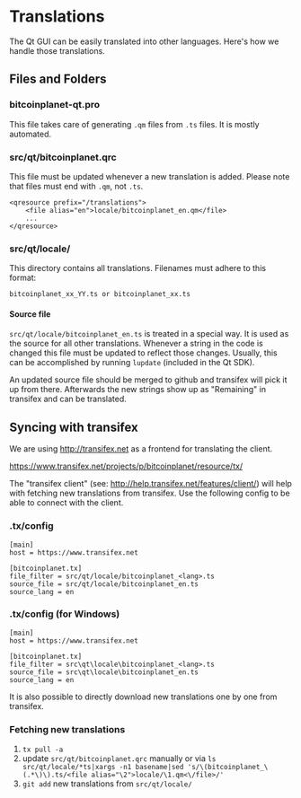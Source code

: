 Translations
============

The Qt GUI can be easily translated into other languages. Here's how we
handle those translations.

Files and Folders
-----------------

### bitcoinplanet-qt.pro

This file takes care of generating `.qm` files from `.ts` files. It is mostly
automated.

### src/qt/bitcoinplanet.qrc

This file must be updated whenever a new translation is added. Please note that
files must end with `.qm`, not `.ts`.

    <qresource prefix="/translations">
        <file alias="en">locale/bitcoinplanet_en.qm</file>
        ...
    </qresource>

### src/qt/locale/

This directory contains all translations. Filenames must adhere to this format:

    bitcoinplanet_xx_YY.ts or bitcoinplanet_xx.ts

#### Source file

`src/qt/locale/bitcoinplanet_en.ts` is treated in a special way. It is used as the
source for all other translations. Whenever a string in the code is changed
this file must be updated to reflect those changes. Usually, this can be
accomplished by running `lupdate` (included in the Qt SDK).

An updated source file should be merged to github and transifex will pick it
up from there. Afterwards the new strings show up as "Remaining" in transifex
and can be translated.

Syncing with transifex
----------------------

We are using http://transifex.net as a frontend for translating the client.

https://www.transifex.net/projects/p/bitcoinplanet/resource/tx/

The "transifex client" (see: http://help.transifex.net/features/client/)
will help with fetching new translations from transifex. Use the following
config to be able to connect with the client.

### .tx/config

    [main]
    host = https://www.transifex.net

    [bitcoinplanet.tx]
    file_filter = src/qt/locale/bitcoinplanet_<lang>.ts
    source_file = src/qt/locale/bitcoinplanet_en.ts
    source_lang = en
    
### .tx/config (for Windows)

    [main]
    host = https://www.transifex.net

    [bitcoinplanet.tx]
    file_filter = src\qt\locale\bitcoinplanet_<lang>.ts
    source_file = src\qt\locale\bitcoinplanet_en.ts
    source_lang = en

It is also possible to directly download new translations one by one from transifex.

### Fetching new translations

1. `tx pull -a`
2. update `src/qt/bitcoinplanet.qrc` manually or via
   `ls src/qt/locale/*ts|xargs -n1 basename|sed 's/\(bitcoinplanet_\(.*\)\).ts/<file alias="\2">locale/\1.qm<\/file>/'`
3. `git add` new translations from `src/qt/locale/`
